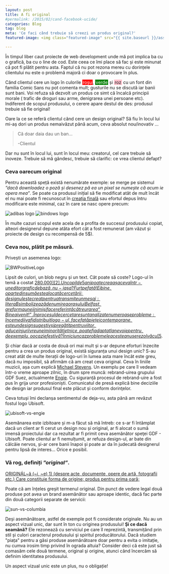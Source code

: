 ```yaml
---
layout: post
title: A fi original
#permalink: /2015/02/cand-facebook-ucide/
categories: Blog
tag: blog
meta: 'Ce faci când trebuie să creezi un produs original?'
featured-image: <img class="featured-image" src="{{ site.baseurl }}/assets/img/post/cand-facebook-ucide/cfu-cover.png" alt="pixel art facebook and youtube" />

---
```

În timpul liber caut proiecte de web development unde mă pot implica ba cu o grafică, ba cu o line de cod. Este ceea ce îmi place să fac și este minunat că pot fi plătit pentru asta. Faptul că nu pot rezona mereu cu dorințele clientului nu este o problemă majoră ci doar o provocare în plus.

Când clientul cere un logo în culorile <span style="background-color: red; padding: 0 2px; color: white" >roșu</span>, <span style="background-color: green; padding: 0 2px; color: white" >verde</span> și <span style="background-color: pink; padding: 0 2px" >roz</span> cu un font din familia <span style="font-family: 'Comic Sans MS', cursive, sans-serif">Comic Sans</span> nu pot comenta mult; gusturile nu se discută iar banii sunt bani. Voi refuza să dezvolt un produs ce simt că încalcă principii morale ( trafic de droguri sau arme, denigrarea unei persoane etc). Indiferent de scopul produsului, o cerere apare destul de des: produsul trebuie să fie original!

<!--more-->

Oare la ce se referă clientul când cere un design original? Să fiu în locul lui mi-aș dori un produs nemaivăzut până acum, ceva absolut nou/inovativ ...


<blockquote>
  <p>Că doar daia dau un ban...</p>
  <span>-Clientul</span>
</blockquote>

Dar nu sunt în locul lui, sunt în locul meu: creatorul, cel care trebuie să inoveze. Trebuie să mă gândesc, trebuie să clarific: ce vrea clientul defapt?

### Ceva oarecum original

Pentru această speță există nenumărate exemple: se merge pe sistemul _”dacă downloadez o poză și desenez pă ea un pixel se numește că acum ie opera mea”_. Se poate ca produsul inițial să fie modificat atât de mult încât el nu mai poate fi recunoscut în [creația finală][1] sau efortul depus întru modificare este minimal, caz în care se nasc opere precum:

<img class="post-image" src="{{ site.baseurl }}/assets/img/post/original/org-1.jpg" alt="adibas logo"/>

<img class="post-image" src="{{ site.baseurl }}/assets/img/post/original/org-2.jpg" alt="bindows logo"/>


În multe cazuri scopul este acela de a profita de succesul produsului copiat, alteori designerul depune atâta efort cât a fost remunerat (am văzut și proiecte de design cu recompensă de 5$).

### Ceva nou, plătit pe măsură.

Privești un asemenea logo:

<img src="{{ site.baseurl }}/assets/img/post/original/org-3.jpg" alt="BWPositiveLogo"/>

Lipsit de culori, un blob negru și un text. Cât poate să coste? Logo-ul în temă a costat [$280.000][2]. Un copil de 5 ani poate crea așa ceva într-un editor grafic de bază, nu-i așa? Furt pe față! Ei bine, o parte din sumă este alocată cercetării; designul este creat pentru a transmite un mesaj: litera B simbolizează denumirea orașului Belfast, are forma unei inimi și face referință către urarea “Bine ai venit!”. În procesul de cercetare sunt analizate numeroase probleme: în ce medii va fi distribuit logo-ul, face față pieței contemporane, este un design sugestiv și pregătit pentru viitor, aduce injurii vreunei minorități etnice, poate fi adaptat la nevoie pentru, de exemplu, o ocazie festivă? În nici un caz problemele acestea nu se rezolvă cu [5$][3].

Și chiar dacă ar costa de două ori mai mult și s-ar depune eforturi înzecite pentru a crea un produs original, există siguranța unui design unic? S-au creat atât de multe iterații de logo-uri în lumea asta mare încât este greu, dacă nu imposibil, să afirmăm că am creat ceva original. Ceva în liniile muzicii, așa cum explică [Michael Stevens][4]. Un exemplu pe care îl vedeam într-o vreme aproape zilnic, în drum spre muncă: rebrand-uirea grupului GDF Suez, actualmente [Engie][5]. Cu siguranță procesul de rebrand-uire a fost pus în grija unor profesioniști. Comunicatul de presă explică bine deciziile de design iar produsul final este plăcut și conform dorinţelor.

Ceva totuși îmi declanșa sentimentul de deja-vu, asta până am revăzut fostul logo Ubisoft.

<img class="post-image" src="{{ site.baseurl }}/assets/img/post/original/org-4.jpg" alt="ubisoft-vs-engie"/>

Asemănarea este izbitoare și m-a făcut să mă întreb: ce s-ar fi întâmplat dacă un client ar fi cerut un design nou și original, ar fi alocat o sumă imensă proiectului dar ca rezultat ar fi primit ceva asemănător speţei GDF - Ubisoft. Poate clientul ar fi nemulțumit, ar refuza design-ul, ar bate din călcâie nervos, și-ar cere banii înapoi și poate ar da în judecată designerul pentru lipsă de interes... Orice e posibil.

### Vă rog, definiți _”original”_.

<p class="dex">
 <a href="https://dexonline.ro/definitie/original">ORIGINÁL~ă (~i, ~e) 1) (despre acte, documente, opere de artă, fotografii etc.) Care constituie forma de origine; produs pentru prima oară; </a>
</p>

Poate că am înțeles greșit termenul original. Din punct de vedere legal două produse pot avea un brand asemănător sau aproape identic, dacă fac parte din două categorii separate de servicii:

<img class="post-image" src="{{ site.baseurl }}/assets/img/post/original/org-5.png" alt="sun-vs-columbia"/>

Deși asemănătoare, astfel de exemple pot fi considerate originale. Nu au un aspect vizual unic, dar sunt în ton cu originea produsului! __Și ce dacă seamănă?__ Ele rezonează cu serviciul pe care îl reprezintă, transmițând prin stil și culori caracterul produsului şi spiritul producătorului. Dacă studiem "piața" pentru a găsi produse asemănătoare doar pentru a evita o imitație, nu cumva irosim timp privind în ograda altuia? Consider deci că este just să comasăm cele două termene, original şi origine, atunci când încercăm să definim identitatea produsului.

Un aspect vizual unic este un plus, nu o obligație!

[1]: https://www.youtube.com/watch?v=fDxKca2rpsg
[2]: https://www.simpliowebstudio.com/most-expensive-logo-designs/#sthash.gTABfDgr.dpuf
[3]: https://www.fiverr.com/categories/graphics-design/creative-logo-design/#layout=auto&page=1
[4]: https://www.youtube.com/watch?v=DAcjV60RnRw
[5]: https://www.gdfsuez.ro/gdfsuez-devine-engie/
[6]: https://dexonline.ro/definitie/original
